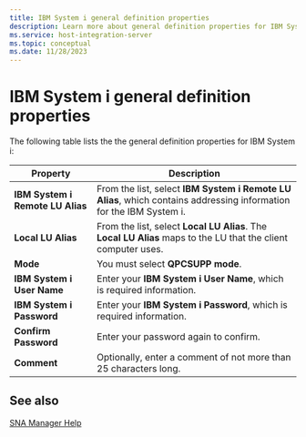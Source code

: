 ```yaml
---
title: IBM System i general definition properties
description: Learn more about general definition properties for IBM System i.
ms.service: host-integration-server
ms.topic: conceptual
ms.date: 11/28/2023
---
```


# IBM System i general definition properties

The following table lists the the general definition properties for IBM System i:

| Property | Description |
|----------|-------------|
| **IBM System i Remote LU Alias** | From the list, select **IBM System i Remote LU Alias**, which contains addressing information for the IBM System i. |
| **Local LU Alias** | From the list, select **Local LU Alias**. The **Local LU Alias** maps to the LU that the client computer uses. |
| **Mode** | You must select **QPCSUPP mode**. |
| **IBM System i User Name** | Enter your **IBM System i User Name**, which is required information. |
| **IBM System i Password** | Enter your **IBM System i Password**, which is required information. |
| **Confirm Password** | Enter your password again to confirm. |
| **Comment** | Optionally, enter a comment of not more than 25 characters long. |

## See also

[SNA Manager Help](../core/sna-manager-help1.md)
